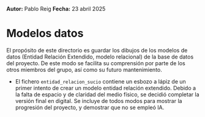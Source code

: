 **Autor:** Pablo Reig
**Fecha:** 23 abril 2025

# Modelos datos
El propósito de este directorio es guardar los dibujos de los modelos de
datos (Entidad Relación Extendido, modelo relacional) de la base de datos 
del proyecto. De este modo se facilita su comprensión por parte de los 
otros miembros del grupo, así como su futuro mantenimiento.

* El fichero `entidad_relacion_sucio` contiene un esbozo a lápiz de un 
  primer intento de crear un modelo entidad relación extendido. Debido a 
  la falta de espacio y de claridad del medio físico, se decidió completar 
  la versión final en digital. Se incluye de todos modos para mostrar la 
  progresión del proyecto, y demostrar que no se empleó IA. 

